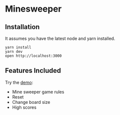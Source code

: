 # Minesweeper

## Installation

It assumes you have the latest node and yarn installed.

```
yarn install
yarn dev
open http://localhost:3000
```

## Features Included

Try the [demo](https://minesweeperjest-3s76qciij.now.sh):

* Mine sweeper game rules
* Reset
* Change board size
* High scores 



